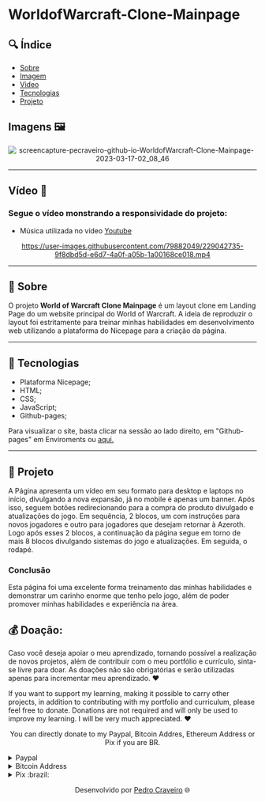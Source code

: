 # WorldofWarcraft-Clone-Mainpage

## 🔍 Índice
- [Sobre](#-sobre)
- [Imagem](#-Imagem)
- [Video](#-Video)
- [Tecnologias](#-Tecnologias)
- [Projeto](#-Projeto)

## Imagens 🖼️

<div align="center">


![screencapture-pecraveiro-github-io-WorldofWarcraft-Clone-Mainpage-2023-03-17-02_08_46](https://user-images.githubusercontent.com/79882049/225826336-48daa1e4-efbb-4288-9004-5b8d81e64430.png)


</div>

---

## Vídeo 📸
### Segue o vídeo monstrando a responsividade do projeto:
- Música utilizada no vídeo <a href ="https://www.youtube.com/watch?v=qqfMAf3IFE0">Youtube</a>

<div align="center">


https://user-images.githubusercontent.com/79882049/229042735-9f8dbd5d-e6d7-4a0f-a05b-1a00168ce018.mp4


</div>

---

## 📑 Sobre

O projeto **World of Warcraft Clone Mainpage** é um layout clone em Landing Page do um website principal do World of Warcraft. A ideia de reproduzir o layout foi estritamente para treinar minhas habilidades em desenvolvimento web utilizando a plataforma do Nicepage para a criação da página. 

---

## 📑 Tecnologias

- Plataforma Nicepage;
- HTML;
- CSS;
- JavaScript;
- Github-pages;

Para visualizar o site, basta clicar na sessão ao lado direito, em "Github-pages" em Enviroments ou <a href ="https://pecraveiro.github.io/WorldofWarcraft-Clone-Mainpage/">aqui.</a>

---

## 📑 Projeto

A Página apresenta um vídeo em seu formato para desktop e laptops no início, divulgando a nova expansão, já no mobile é apenas um banner. Após isso, seguem botões redirecionando para a compra do produto divulgado e atualizações do jogo. Em sequência, 2 blocos, um com instruções para novos jogadores e outro para jogadores que desejam retornar à Azeroth. Logo após esses 2 blocos, a continuação da página segue em torno de mais 8 blocos divulgando sistemas do jogo e atualizações. Em seguida, o rodapé. 

### Conclusão
Esta página foi uma excelente forma treinamento das minhas habilidades e demonstrar um carinho enorme que tenho pelo jogo, além de poder promover minhas habilidades e experiência na área.

## 💰 Doação:

Caso você deseja apoiar o meu aprendizado, tornando possível a realização de novos projetos, além de contribuir com o meu portfólio e currículo, sinta-se livre para doar. As doações não são obrigatórias e serão utilizadas apenas para incrementar meu aprendizado. ❤️ 

If you want to support my learning, making it possible to carry other projects, in addition to contributing with my portfolio and curriculum, please feel free to donate. Donations are not required and will only be used to improve my learning. I will be very much appreciated. ❤️ 

<p align="center">You can directly donate to my Paypal, Bitcoin Addres, Ethereum Address or Pix if you are BR.</p>

<details>
  <summary>Paypal</summary>
    
  ```
  https://www.paypal.com/donate/?hosted_button_id=GU7G48HXEEXXE
  ```
</details>


<details>
  <summary>Bitcoin Address</summary>
    
  ```
  14jRUvJEEQsdg9TSQ7gH5FJJGjt3aBc3yh
  ```
</details>

<details>
  <summary>Pix :brazil:</summary>
    
  ```
  da938ec7-d485-418b-8dcc-8a2fc11f9531
  ```
</details>

<p align="center">Desenvolvido por <a href ="https://www.linkedin.com/in/pecraveiro/">Pedro Craveiro</a> 🌐</p>
